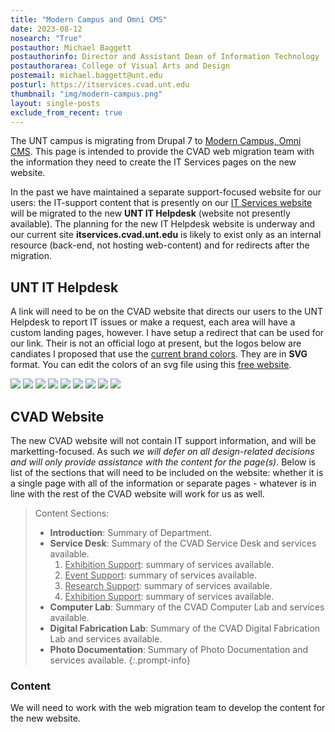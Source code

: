 ```yaml
---
title: "Modern Campus and Omni CMS"
date: 2023-08-12
nosearch: "True"
postauthor: Michael Baggett
postauthorinfo: Director and Assistant Dean of Information Technology
postauthorarea: College of Visual Arts and Design
postemail: michael.baggett@unt.edu
posturl: https://itservices.cvad.unt.edu
thumbnail: "img/modern-campus.png"
layout: single-posts
exclude_from_recent: true
---
```

The UNT campus is migrating from Drupal 7 to [Modern Campus, Omni CMS](https://moderncampus.com/resources/index.html 'Modern Campus and Omni CMS website'). This page is intended to provide the CVAD web migration team with the information they need to create the IT Services pages on the new website.
<!--more-->

In the past we have maintained a separate support-focused website for our users: the IT-support content that is presently on our [IT Services website](https://itservices.cvad.unt.edu 'CVAD ITservices Website') will be migrated to the new **UNT IT Helpdesk** (website not presently available).  The planning for the new IT Helpdesk website is underway and our current site **itservices.cvad.unt.edu** is likely to exist only as an internal resource (back-end, not hosting web-content) and for redirects after the migration. 

## UNT IT Helpdesk ##
A link will need to be on the CVAD website that directs our users to the UNT Helpdesk to report IT issues or make a request, each area will have a custom landing pages, however. I have setup a redirect that can be used for our link. Their is not an official logo at present, but the logos below are candiates I proposed that use the [current brand colors](https://identityguide.unt.edu/create-our-look/color 'UNT Branding Colors').  They are in **SVG** format.  You can edit the colors of an svg file using this [free website](https://deeditor.com/ "DeEditor: CVG Editor").   

<p style="margin-bottom: 1.5rem">
<img src="/img/helpdesk-branded.svg" class="smpic">
<img src="/img/helpdesk-branded3.svg" class="smpic">
<img src="/img/helpdesk-branded4.svg" class="smpic">
<img src="/img/helpdesk-branded2.svg" class="smpic">
<img src="/img/helpdesk-branded5.svg" class="smpic">
<img src="/img/helpdesk_00853E.svg" class="smpic">
<img src="/img/helpdesk_509E2F.svg" class="smpic">
<img src="/img/helpdesk_B9DCD2.svg" class="smpic">
<img src="/img/helpdesk_C4D600.svg" class="smpic">
</p>

## CVAD Website ##
The new CVAD website will not contain IT support information, and will be marketting-focused.  As such *we will defer on all design-related decisions and will only provide assistance with the content for the page(s)*.  Below is list of the sections that will need to be included on the website: whether it is a single page with all of the information or separate pages - whatever is in line with the rest of the CVAD website will work for us as well.

> Content Sections: 
> * **Introduction**: Summary of Department.
> * **Service Desk**: Summary of the CVAD Service Desk and services available.
>    1. <u>Exhibition Support</u>: summary of services available.
>    2. <u>Event Support</u>: summary of services available.
>    3. <u>Research Support</u>: summary of services available.
>    4. <u>Exhibition Support</u>: summary of services available.
> * **Computer Lab**: Summary of the CVAD Computer Lab and services available.
> * **Digital Fabrication Lab**: Summary of the CVAD Digital Fabrication Lab and services available. 
> * **Photo Documentation**: Summary of Photo Documentation and services available.
{:.prompt-info}

### Content ###
We will need to work with the web migration team to develop the content for the new website.